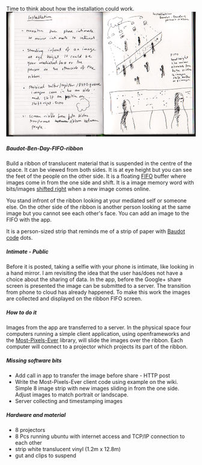 Time to think about how the installation could work.
![workbookscan002.resized](../project_images/workbookscan002.resized.png?raw=true "workbookscan002.resized")
##### Baudot-Ben-Day-FIFO-ribbon
Build a ribbon of translucent material that is suspended in the centre of the space. It can be viewed from both sides. It is at eye height but you can see the feet of the people on the other side. It is a floating [FIFO](http://en.wikipedia.org/wiki/FIFO) buffer where images come in from the one side and shift. It is a image memory word with bits/images [shifted right](http://en.wikipedia.org/wiki/Logical_right_shift) when a new image comes online.

You stand infront of the ribbon looking at your mediated self or someone else. On the other side of the ribbon is another person looking at the same image but you cannot see each other's face. You can add an image to the FIFO with the app.

It is a person-sized strip that reminds me of a strip of paper with [Baudot code](http://en.wikipedia.org/wiki/Baudot_code) dots.

##### Intimate - Public
Before it is posted, taking a selfie with your phone is intimate, like looking in a hand mirror. I am revisiting the idea that the user has/does not have a choice about the sharing of data. In the app, before the Google+ share screen is presented the image can be submitted to a server. The transition from phone to cloud has already happened. To make this work the images are collected and displayed on the ribbon FIFO screen.

##### How to do it
Images from the app are transferred to a server. In the physical space four computers running a simple client application, using openframeworks and the [Most-Pixels-Ever](https://github.com/shiffman/Most-Pixels-Ever-Processing/tree/master/Most-Pixels-Ever-Server) library, will slide the images over the ribbon. Each computer will connect to a projector which projects its part of the ribbon.

##### Missing software bits
* Add call in app to transfer the image before share - HTTP post
* Write the Most-Pixels-Ever client code using example on the wiki. Simple 8 image strip with new images sliding in from the one side. Adjust images to match portrait or landscape.
* Server collecting and timestamping images

##### Hardware and material
* 8 projectors
* 8 Pcs running ubuntu with internet access and TCP/IP connection to each other
* strip white translucent vinyl (1.2m x 12.8m)
* gut and clips to suspend





